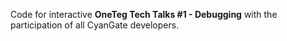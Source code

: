 Code for interactive **OneTeg Tech Talks #1 - Debugging** with the participation of all CyanGate developers.

